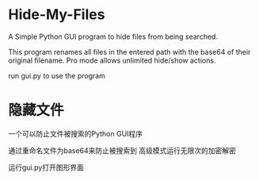# Hide-My-Files
A Simple Python GUI program to hide files from being searched.

This program renames all files in the entered path with the base64 of their original filename.
Pro mode allows unlimited hide/show actions.

run gui.py to use the program

# 隐藏文件
一个可以防止文件被搜索的Python GUI程序

通过重命名文件为base64来防止被搜索到
高级模式运行无限次的加密解密

运行gui.py打开图形界面
